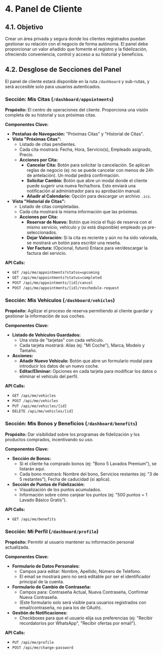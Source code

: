 <!-- File: /docs/features/04-customer-panel.md - v1.0 -->
# 4. Panel de Cliente

## 4.1. Objetivo

Crear un área privada y segura donde los clientes registrados puedan gestionar su relación con el negocio de forma autónoma. El panel debe proporcionar un valor añadido que fomente el registro y la fidelización, ofreciendo conveniencia, control y acceso a su historial y beneficios.

## 4.2. Desglose de Secciones del Panel

El panel de cliente estará disponible en la ruta `/dashboard` y sub-rutas, y será accesible solo para usuarios autenticados.

### Sección: Mis Citas (`/dashboard/appointments`)

**Propósito:** El centro de operaciones del cliente. Proporciona una visión completa de su historial y sus próximas citas.

**Componentes Clave:**

- **Pestañas de Navegación:** "Próximas Citas" y "Historial de Citas".
- **Vista "Próximas Citas":**
  - Listado de citas pendientes.
  - Cada cita mostrará: Fecha, Hora, Servicio(s), Empleado asignado, Precio.
  - **Acciones por Cita:**
    - **Cancelar Cita:** Botón para solicitar la cancelación. Se aplican reglas de negocio (ej: no se puede cancelar con menos de 24h de antelación). Un modal pedirá confirmación.
    - **Solicitar Cambio:** Botón que abre un modal donde el cliente puede sugerir una nueva fecha/hora. Esto enviará una notificación al administrador para su aprobación manual.
    - **Añadir al Calendario:** Opción para descargar un archivo `.ics`.
- **Vista "Historial de Citas":**
  - Listado de citas completadas.
  - Cada cita mostrará la misma información que las próximas.
  - **Acciones por Cita:**
    - **Reservar de Nuevo:** Botón que inicia el flujo de reserva con el mismo servicio, vehículo y (si está disponible) empleado ya pre-seleccionados.
    - **Dejar Valoración:** Si la cita es reciente y aún no ha sido valorada, se mostrará un botón para escribir una reseña.
    - **Ver Factura:** (Opcional, futuro) Enlace para ver/descargar la factura del servicio.

**API Calls:**

- `GET /api/me/appointments?status=upcoming`
- `GET /api/me/appointments?status=completed`
- `POST /api/me/appointments/[id]/cancel`
- `POST /api/me/appointments/[id]/reschedule-request`

### Sección: Mis Vehículos (`/dashboard/vehicles`)

**Propósito:** Agilizar el proceso de reserva permitiendo al cliente guardar y gestionar la información de sus coches.

**Componentes Clave:**

- **Listado de Vehículos Guardados:**
  - Una vista de "tarjetas" con cada vehículo.
  - Cada tarjeta mostrará: Alias (ej: "Mi Coche"), Marca, Modelo y Tamaño.
- **Acciones:**
  - **Añadir Nuevo Vehículo:** Botón que abre un formulario modal para introducir los datos de un nuevo coche.
  - **Editar/Eliminar:** Opciones en cada tarjeta para modificar los datos o eliminar el vehículo del perfil.

**API Calls:**

- `GET /api/me/vehicles`
- `POST /api/me/vehicles`
- `PUT /api/me/vehicles/[id]`
- `DELETE /api/me/vehicles/[id]`

### Sección: Mis Bonos y Beneficios (`/dashboard/benefits`)

**Propósito:** Dar visibilidad sobre los programas de fidelización y los productos comprados, incentivando su uso.

**Componentes Clave:**

- **Sección de Bonos:**
  - Si el cliente ha comprado bonos (ej: "Bono 5 Lavados Premium"), se listarán aquí.
  - Cada bono mostrará: Nombre del bono, Servicios restantes (ej: "3 de 5 restantes"), Fecha de caducidad (si aplica).
- **Sección de Puntos de Fidelización:**
  - Visualización de los puntos acumulados.
  - Información sobre cómo canjear los puntos (ej: "500 puntos = 1 Lavado Básico Gratis").

**API Calls:**

- `GET /api/me/benefits`

### Sección: Mi Perfil (`/dashboard/profile`)

**Propósito:** Permitir al usuario mantener su información personal actualizada.

**Componentes Clave:**

- **Formulario de Datos Personales:**
  - Campos para editar: Nombre, Apellido, Número de Teléfono.
  - El email se mostrará pero no será editable por ser el identificador principal de la cuenta.
- **Formulario de Cambio de Contraseña:**
  - Campos para: Contraseña Actual, Nueva Contraseña, Confirmar Nueva Contraseña.
  - (Este formulario solo será visible para usuarios registrados con email/contraseña, no para los de OAuth).
- **Gestión de Notificaciones:**
  - Checkboxes para que el usuario elija sus preferencias (ej: "Recibir recordatorios por WhatsApp", "Recibir ofertas por email").

**API Calls:**

- `PUT /api/me/profile`
- `POST /api/me/change-password`

